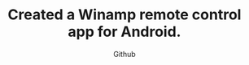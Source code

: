 ---
emoji: "⚡"
thumbnail: "winamp phone.png"
title: "Created a Winamp remote control app for Android."
subtitle: "Github"
github: "https://github.com/asdfMaciej/android-winamp-control"
url: "/en/projects/winamp-remote-control"
weight: 12
---